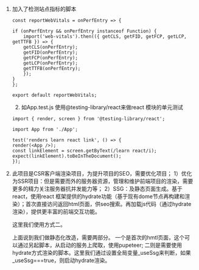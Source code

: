 1. 加入了检测站点指标的脚本

    ```
    const reportWebVitals = onPerfEntry => {

    if (onPerfEntry && onPerfEntry instanceof Function) {
        import('web-vitals').then(({ getCLS, getFID, getFCP, getLCP, getTTFB }) => {
        getCLS(onPerfEntry);
        getFID(onPerfEntry);
        getFCP(onPerfEntry);
        getLCP(onPerfEntry);
        getTTFB(onPerfEntry);
        });
    }
    };

    export default reportWebVitals;
    ```

    2. 如App.test.js
        使用@testing-library/react来做react 模块的单元测试

    ```
    import { render, screen } from '@testing-library/react';

    import App from './App';

    test('renders learn react link', () => {
    render(<App />);
    const linkElement = screen.getByText(/learn react/i);
    expect(linkElement).toBeInTheDocument();
    });

    ```

3. 此项目是CSR客户端渲染项目，为提升项目的SEO，需要优化项目；
    1）优化为SSR项目：但是需要而外的服务器资源，管理和维护前端项目的渲染，需要更多的精力关注服务器抗并发能力等；
    2）SSG：及静态页面生成。基于react，使用react 框架提供的hydrate功能（基于现有dome节点再构建和渲染）；首次直接访问返回html页面，供seo搜索。再加载js代码（通过hydrate渲染），提供更丰富的前端交互功能。

    这里我们使用方式二。

    上面说到我们做静态化改造，需要两部分。
    一个是首次的hmtl页面，这个可以通过另起脚本，从启动的服务上爬取，使用pupeteer;
    二则是需要使用hydrate方式渲染的脚本。这里我们通过设置全局变量_useSsg来判断，如果_useSsg===true，则启动hydrate渲染。
